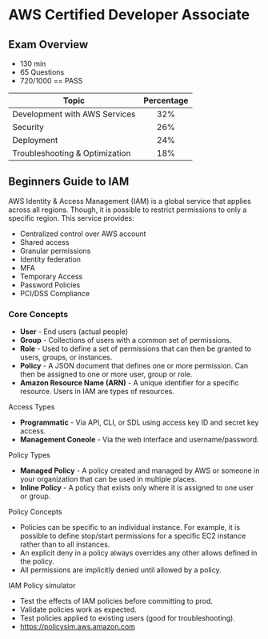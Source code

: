 # AWS Certified Developer Associate

## Exam Overview

  * 130 min
  * 65 Questions
  * 720/1000 == PASS

| Topic                          | Percentage |
|--------------------------------|:----------:|
| Development with AWS Services  |    32%     |
| Security                       |    26%     |
| Deployment                     |    24%     |
| Troubleshooting & Optimization |    18%     |

## Beginners Guide to IAM

AWS Identity & Access Management (IAM) is a global service that applies across all regions. Though, it is possible to
restrict permissions to only a specific region. This service provides:

  * Centralized control over AWS account
  * Shared access
  * Granular permissions
  * Identity federation
  * MFA
  * Temporary Access
  * Password Policies
  * PCI/DSS Compliance

### Core Concepts

  * **User** - End users (actual people)
  * **Group** - Collections of users with a common set of permissions.
  * **Role** - Used to define a set of permissions that can then be granted to users, groups, or instances.
  * **Policy** - A JSON document that defines one or more permission. Can then be assigned to one or more user, group or role.
  * **Amazon Resource Name (ARN)** - A unique identifier for a specific resource. Users in IAM are types of resources.

Access Types

  * **Programmatic** - Via API, CLI, or SDL using access key ID and secret key access.
  * **Management Coneole** - Via the web interface and username/password.

Policy Types

  * **Managed Policy** - A policy created and managed by AWS or someone in your organization that can be used in multiple places.
  * **Inline Policy** - A policy that exists only where it is assigned to one user or group.

Policy Concepts

  * Policies can be specific to an individual instance. For example, it is possible to define stop/start permissions for
a specific EC2 instance rather than to all instances.
  * An explicit deny in a policy always overrides any other allows defined in the policy.
  * All permissions are implicitly denied until allowed by a policy.

IAM Policy simulator

* Test the effects of IAM policies before committing to prod.
* Validate policies work as expected.
* Test policies applied to existing users (good for troubleshooting).
* https://policysim.aws.amazon.com
